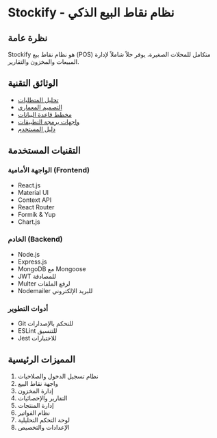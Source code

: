 # Stockify - نظام نقاط البيع الذكي

## نظرة عامة
Stockify هو نظام نقاط بيع (POS) متكامل للمحلات الصغيرة، يوفر حلاً شاملاً لإدارة المبيعات والمخزون والتقارير.

## الوثائق التقنية
- [تحليل المتطلبات](./requirements/README.md)
- [التصميم المعماري](./architecture/README.md)
- [مخطط قاعدة البيانات](./database/README.md)
- [واجهات برمجة التطبيقات](./api/README.md)
- [دليل المستخدم](./user-guide/README.md)

## التقنيات المستخدمة
### الواجهة الأمامية (Frontend)
- React.js
- Material UI
- Context API
- React Router
- Formik & Yup
- Chart.js

### الخادم (Backend)
- Node.js
- Express.js
- MongoDB مع Mongoose
- JWT للمصادقة
- Multer لرفع الملفات
- Nodemailer للبريد الإلكتروني

### أدوات التطوير
- Git للتحكم بالإصدارات
- ESLint للتنسيق
- Jest للاختبارات

## المميزات الرئيسية
1. نظام تسجيل الدخول والصلاحيات
2. واجهة نقاط البيع
3. إدارة المخزون
4. التقارير والإحصائيات
5. إدارة المنتجات
6. نظام الفواتير
7. لوحة التحكم التحليلية
8. الإعدادات والتخصيص
